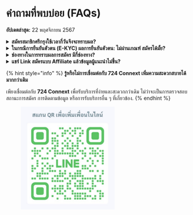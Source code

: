 # คำถามที่พบบ่อย (FAQs)

**อัปเดตล่าสุด:** 22 พฤศจิกายน 2567


<details>

<summary><strong>สมัครสมาชิกศรีกรุงใช้เวลากี่วันจึงจะทราบผล?</strong></summary>

\- หากสมัครก่อน 16:00 น. จะทราบผลการสมัครภายในวันเดียวกัน

\- หากสมัครหลัง 16:00 น. จะทราบผลการสมัครภายวันถัดไป

</details>

<details>

<summary><strong>ในกรณีการยืนยันตัวตน (E-KYC) ผลการยืนยันตัวตน: ไม่ผ่านเกณฑ์ สมัครได้มั้ย?</strong></summary>

สามารถสมัครได้ แม้ผลการยืนยันตัวตน (E-KYC) จะไม่ผ่านเกณฑ์ โดยระบบจะส่งข้อมูลของคุณไปยังเจ้าหน้าที่เพื่อทำการตรวจสอบและพิจารณาอนุมัติอีกครั้ง

</details>

<details>

<summary><strong>ช่องทางในการทราบผลการสมัคร มีกี่ช่องทาง?</strong></summary>

สามารถทราบผลการสมัครผ่าน SMS ที่ส่งไปยังหมายเลขโทรศัพท์ที่ใช้ลงทะเบียนไว้

</details>

<details>

<summary><strong>แชร์ Link สมัครแบบ Affiliate แล้วข้อมูลผู้แนะนำไม่ขึ้น?</strong></summary>

สาเหตุอาจเกิดจากสถานะ Affiliate ของผู้แนะนำหมดอายุ ต้องต่ออายุสมาชิกก่อนเพื่อให้ข้อมูลและรูปแสดงตามปกติ โดยจะสามารถใช้ได้ในวันถัดไปหลังจากต่ออายุ

</details>

{% hint style="info" %}
**รู้หรือไม่การเชื่อมต่อกับ 724 Connext เพิ่มความสะดวกสบายได้มากกว่าเดิม**

เพียงเชื่อมต่อกับ **724 Connext** เพื่อรับบริการที่ง่ายและสะดวกกว่าเดิม ไม่ว่าจะเป็นการตรวจสอบสถานะการสมัคร การติดตามข้อมูล หรือการรับบริการอื่น ๆ ที่เกี่ยวข้อง.
{% endhint %}

<figure><img src="../.gitbook/assets/Screen Shot 2024-11-22 at 4.59.21 PM.png" alt="" width="255"><figcaption></figcaption></figure>
